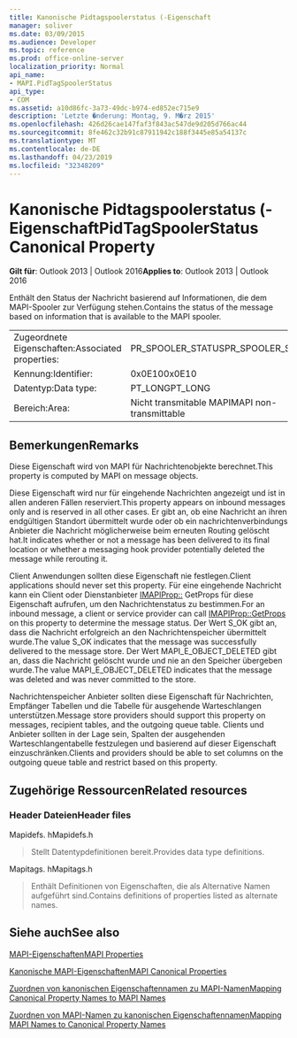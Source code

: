 ```yaml
---
title: Kanonische Pidtagspoolerstatus (-Eigenschaft
manager: soliver
ms.date: 03/09/2015
ms.audience: Developer
ms.topic: reference
ms.prod: office-online-server
localization_priority: Normal
api_name:
- MAPI.PidTagSpoolerStatus
api_type:
- COM
ms.assetid: a10d86fc-3a73-49dc-b974-ed852ec715e9
description: 'Letzte �nderung: Montag, 9. M�rz 2015'
ms.openlocfilehash: 426d26cae147faf3f843ac547de9d205d766ac44
ms.sourcegitcommit: 8fe462c32b91c87911942c188f3445e85a54137c
ms.translationtype: MT
ms.contentlocale: de-DE
ms.lasthandoff: 04/23/2019
ms.locfileid: "32348209"
---
```

# <a name="pidtagspoolerstatus-canonical-property"></a><span data-ttu-id="eb1fa-103">Kanonische Pidtagspoolerstatus (-Eigenschaft</span><span class="sxs-lookup"><span data-stu-id="eb1fa-103">PidTagSpoolerStatus Canonical Property</span></span>

  
  
<span data-ttu-id="eb1fa-104">**Gilt für**: Outlook 2013 | Outlook 2016</span><span class="sxs-lookup"><span data-stu-id="eb1fa-104">**Applies to**: Outlook 2013 | Outlook 2016</span></span> 
  
<span data-ttu-id="eb1fa-105">Enthält den Status der Nachricht basierend auf Informationen, die dem MAPI-Spooler zur Verfügung stehen.</span><span class="sxs-lookup"><span data-stu-id="eb1fa-105">Contains the status of the message based on information that is available to the MAPI spooler.</span></span>
  
|||
|:-----|:-----|
|<span data-ttu-id="eb1fa-106">Zugeordnete Eigenschaften:</span><span class="sxs-lookup"><span data-stu-id="eb1fa-106">Associated properties:</span></span>  <br/> |<span data-ttu-id="eb1fa-107">PR_SPOOLER_STATUS</span><span class="sxs-lookup"><span data-stu-id="eb1fa-107">PR_SPOOLER_STATUS</span></span>  <br/> |
|<span data-ttu-id="eb1fa-108">Kennung:</span><span class="sxs-lookup"><span data-stu-id="eb1fa-108">Identifier:</span></span>  <br/> |<span data-ttu-id="eb1fa-109">0x0E10</span><span class="sxs-lookup"><span data-stu-id="eb1fa-109">0x0E10</span></span>  <br/> |
|<span data-ttu-id="eb1fa-110">Datentyp:</span><span class="sxs-lookup"><span data-stu-id="eb1fa-110">Data type:</span></span>  <br/> |<span data-ttu-id="eb1fa-111">PT_LONG</span><span class="sxs-lookup"><span data-stu-id="eb1fa-111">PT_LONG</span></span>  <br/> |
|<span data-ttu-id="eb1fa-112">Bereich:</span><span class="sxs-lookup"><span data-stu-id="eb1fa-112">Area:</span></span>  <br/> |<span data-ttu-id="eb1fa-113">Nicht transmitable MAPI</span><span class="sxs-lookup"><span data-stu-id="eb1fa-113">MAPI non-transmittable</span></span>  <br/> |
   
## <a name="remarks"></a><span data-ttu-id="eb1fa-114">Bemerkungen</span><span class="sxs-lookup"><span data-stu-id="eb1fa-114">Remarks</span></span>

<span data-ttu-id="eb1fa-115">Diese Eigenschaft wird von MAPI für Nachrichtenobjekte berechnet.</span><span class="sxs-lookup"><span data-stu-id="eb1fa-115">This property is computed by MAPI on message objects.</span></span>
  
<span data-ttu-id="eb1fa-116">Diese Eigenschaft wird nur für eingehende Nachrichten angezeigt und ist in allen anderen Fällen reserviert.</span><span class="sxs-lookup"><span data-stu-id="eb1fa-116">This property appears on inbound messages only and is reserved in all other cases.</span></span> <span data-ttu-id="eb1fa-117">Er gibt an, ob eine Nachricht an ihren endgültigen Standort übermittelt wurde oder ob ein nachrichtenverbindungs Anbieter die Nachricht möglicherweise beim erneuten Routing gelöscht hat.</span><span class="sxs-lookup"><span data-stu-id="eb1fa-117">It indicates whether or not a message has been delivered to its final location or whether a messaging hook provider potentially deleted the message while rerouting it.</span></span>
  
<span data-ttu-id="eb1fa-118">Client Anwendungen sollten diese Eigenschaft nie festlegen.</span><span class="sxs-lookup"><span data-stu-id="eb1fa-118">Client applications should never set this property.</span></span> <span data-ttu-id="eb1fa-119">Für eine eingehende Nachricht kann ein Client oder Dienstanbieter [IMAPIProp::](imapiprop-getprops.md) GetProps für diese Eigenschaft aufrufen, um den Nachrichtenstatus zu bestimmen.</span><span class="sxs-lookup"><span data-stu-id="eb1fa-119">For an inbound message, a client or service provider can call [IMAPIProp::GetProps](imapiprop-getprops.md) on this property to determine the message status.</span></span> <span data-ttu-id="eb1fa-120">Der Wert S_OK gibt an, dass die Nachricht erfolgreich an den Nachrichtenspeicher übermittelt wurde.</span><span class="sxs-lookup"><span data-stu-id="eb1fa-120">The value S_OK indicates that the message was successfully delivered to the message store.</span></span> <span data-ttu-id="eb1fa-121">Der Wert MAPI_E_OBJECT_DELETED gibt an, dass die Nachricht gelöscht wurde und nie an den Speicher übergeben wurde.</span><span class="sxs-lookup"><span data-stu-id="eb1fa-121">The value MAPI_E_OBJECT_DELETED indicates that the message was deleted and was never committed to the store.</span></span> 
  
<span data-ttu-id="eb1fa-122">Nachrichtenspeicher Anbieter sollten diese Eigenschaft für Nachrichten, Empfänger Tabellen und die Tabelle für ausgehende Warteschlangen unterstützen.</span><span class="sxs-lookup"><span data-stu-id="eb1fa-122">Message store providers should support this property on messages, recipient tables, and the outgoing queue table.</span></span> <span data-ttu-id="eb1fa-123">Clients und Anbieter sollten in der Lage sein, Spalten der ausgehenden Warteschlangentabelle festzulegen und basierend auf dieser Eigenschaft einzuschränken.</span><span class="sxs-lookup"><span data-stu-id="eb1fa-123">Clients and providers should be able to set columns on the outgoing queue table and restrict based on this property.</span></span>
  
## <a name="related-resources"></a><span data-ttu-id="eb1fa-124">Zugehörige Ressourcen</span><span class="sxs-lookup"><span data-stu-id="eb1fa-124">Related resources</span></span>

### <a name="header-files"></a><span data-ttu-id="eb1fa-125">Header Dateien</span><span class="sxs-lookup"><span data-stu-id="eb1fa-125">Header files</span></span>

<span data-ttu-id="eb1fa-126">Mapidefs. h</span><span class="sxs-lookup"><span data-stu-id="eb1fa-126">Mapidefs.h</span></span>
  
> <span data-ttu-id="eb1fa-127">Stellt Datentypdefinitionen bereit.</span><span class="sxs-lookup"><span data-stu-id="eb1fa-127">Provides data type definitions.</span></span>
    
<span data-ttu-id="eb1fa-128">Mapitags. h</span><span class="sxs-lookup"><span data-stu-id="eb1fa-128">Mapitags.h</span></span>
  
> <span data-ttu-id="eb1fa-129">Enthält Definitionen von Eigenschaften, die als Alternative Namen aufgeführt sind.</span><span class="sxs-lookup"><span data-stu-id="eb1fa-129">Contains definitions of properties listed as alternate names.</span></span>
    
## <a name="see-also"></a><span data-ttu-id="eb1fa-130">Siehe auch</span><span class="sxs-lookup"><span data-stu-id="eb1fa-130">See also</span></span>



[<span data-ttu-id="eb1fa-131">MAPI-Eigenschaften</span><span class="sxs-lookup"><span data-stu-id="eb1fa-131">MAPI Properties</span></span>](mapi-properties.md)
  
[<span data-ttu-id="eb1fa-132">Kanonische MAPI-Eigenschaften</span><span class="sxs-lookup"><span data-stu-id="eb1fa-132">MAPI Canonical Properties</span></span>](mapi-canonical-properties.md)
  
[<span data-ttu-id="eb1fa-133">Zuordnen von kanonischen Eigenschaftennamen zu MAPI-Namen</span><span class="sxs-lookup"><span data-stu-id="eb1fa-133">Mapping Canonical Property Names to MAPI Names</span></span>](mapping-canonical-property-names-to-mapi-names.md)
  
[<span data-ttu-id="eb1fa-134">Zuordnen von MAPI-Namen zu kanonischen Eigenschaftennamen</span><span class="sxs-lookup"><span data-stu-id="eb1fa-134">Mapping MAPI Names to Canonical Property Names</span></span>](mapping-mapi-names-to-canonical-property-names.md)

